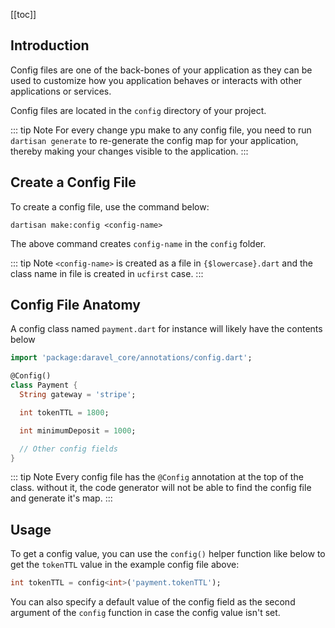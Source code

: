 [[toc]]

## Introduction

Config files are one of the back-bones of your application as they can be used to customize how you application behaves or interacts with other applications or services.

Config files are located in the `config` directory of your project.

::: tip Note
For every change ypu make to any config file, you need to run `dartisan generate` to re-generate the config map for your application, thereby making your changes visible to the application.
:::

## Create a Config File

To create a config file, use the command below:

```bash:no-line-numbers
dartisan make:config <config-name>
```

The above command creates `config-name` in the `config` folder.

::: tip Note
`<config-name>` is created as a file in `{$lowercase}.dart` and the class name in file is created in `ucfirst` case.
:::

## Config File Anatomy

A config class named `payment.dart` for instance will likely have the contents below

```dart
import 'package:daravel_core/annotations/config.dart';

@Config()
class Payment {
  String gateway = 'stripe';

  int tokenTTL = 1800;

  int minimumDeposit = 1000;

  // Other config fields
}

```

::: tip Note
Every config file has the `@Config` annotation at the top of the class. without it, the code generator will not be able to find the config file and generate it's map.
:::

## Usage

To get a config value, you can use the `config()` helper function like below to get the `tokenTTL` value in the example config file above:

```dart
int tokenTTL = config<int>('payment.tokenTTL');
```

You can also specify a default value of the config field as the second argument of the `config` function in case the config value isn't set.
